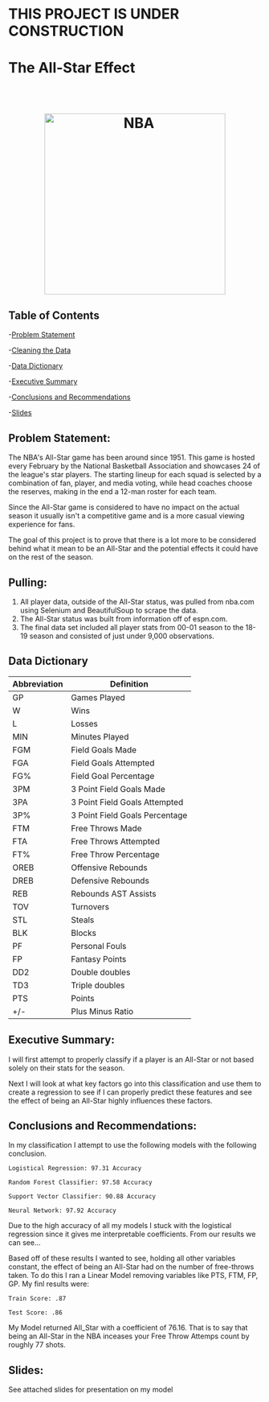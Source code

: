 # THIS PROJECT IS UNDER CONSTRUCTION


# The All-Star Effect

<h1 align="center">
  <br>
  <img src="https://turbologo.com/articles/wp-content/uploads/2019/10/NBA-logo-illustration-678x381.jpg.webp" alt="NBA" width="360">
</h1>


## Table of Contents

-[Problem Statement](#problem-statement)

-[Cleaning the Data](#pulling)

-[Data Dictionary](#data-dictionary)

-[Executive Summary](#executive-summary)

-[Conclusions and Recommendations](#user-content-conclusions-and-recommendations)

-[Slides](#slides)
 
 

## Problem Statement:

The NBA's All-Star game has been around since 1951. This game is hosted every February by the National Basketball Association and showcases 24 of the league's star players. The starting lineup for each squad is selected by a combination of fan, player, and media voting, while head coaches choose the reserves, making in the end a 12-man roster for each team.

Since the All-Star game is considered to have no impact on the actual season it usually isn't a competitive game and is a more casual viewing experience for fans. 

The goal of this project is to prove that there is a lot more to be considered behind what it mean to be an All-Star and the potential effects it could have on the rest of the season. 


## Pulling:

1. All player data, outside of the All-Star status, was pulled from nba.com using Selenium and BeautifulSoup to scrape the data.
2. The All-Star status was built from information off of espn.com.
3. The final data set included all player stats from 00-01 season to the 18-19 season and consisted of just under 9,000 observations.


## Data Dictionary

| Abbreviation | Definition |
|---|---|
|GP |Games Played 
|W |Wins 
|L |Losses 
|MIN |Minutes Played 
|FGM |Field Goals Made 
|FGA |Field Goals Attempted 
|FG% |Field Goal Percentage 
|3PM |3 Point Field Goals Made 
|3PA |3 Point Field Goals Attempted 
|3P% |3 Point Field Goals Percentage 
|FTM |Free Throws Made 
|FTA |Free Throws Attempted 
|FT% |Free Throw Percentage 
|OREB |Offensive Rebounds 
|DREB |Defensive Rebounds 
|REB |Rebounds AST Assists 
|TOV |Turnovers 
|STL |Steals 
|BLK |Blocks 
|PF |Personal Fouls 
|FP |Fantasy Points 
|DD2 |Double doubles 
|TD3 |Triple doubles 
|PTS |Points 
|+/- |Plus Minus Ratio

 
## Executive Summary:

I will first attempt to properly classify if a player is an All-Star or not based solely on their stats for the season. 

Next I will look at what key factors go into this classification and use them to create a regression to see if I can properly predict these features and see the effect of being an All-Star highly influences these factors.

## Conclusions and Recommendations:

In my classification I attempt to use the following models with the following conclusion.

    Logistical Regression: 97.31 Accuracy

    Random Forest Classifier: 97.58 Accuracy

    Support Vector Classifier: 90.88 Accuracy

    Neural Network: 97.92 Accuracy

Due to the high accuracy of all my models I stuck with the logistical regression since it gives me interpretable coefficients. From our results we can see...

Based off of these results I wanted to see, holding all other variables constant, the effect of being an All-Star had on the number of free-throws taken. To do this I ran a Linear Model removing variables like PTS, FTM, FP, GP. My finl results were:

    Train Score: .87

    Test Score: .86
    
My Model returned All_Star with a coefficient of 76.16. That is to say that being an All-Star in the NBA inceases your Free Throw Attemps count by roughly 77 shots. 
 

## Slides:

See attached slides for presentation on my model


